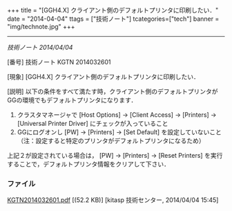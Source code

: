 +++
title = "[GGH4.X] クライアント側のデフォルトプリンタに印刷したい．"
date = "2014-04-04"
ttags = ["技術ノート"]
tcategories=["tech"]
banner = "img/technote.jpg"
+++

-----------------------------------------------------------

*技術ノート
2014/04/04*


[番号]
技術ノート KGTN 2014032601

[現象]
[GGH4.X] クライアント側のデフォルトプリンタに印刷したい．

[説明]
以下の条件をすべて満たす時，クライアント側のデフォルトプリンタがGGの環境でもデフォルトプリンタになります．

1) クラスタマネージャで [Host Options] → [Client Access] →
[Printers] → [Universal Printer Driver] にチェックが入っていること
2) GGにログオンし [PW] → [Printers] → [Set Default]
を設定していないこと
（注：設定すると特定のプリンタがデフォルトプリンタになるため）

上記２が設定されている場合は， [PW] → [Printers] → [Reset
Printers] を実行することで，デフォルトプリンタ情報をクリアして下さい．


### ファイル





[KGTN2014032601.pdf](http://techreport.kitasp.net/attachments/download/1646/KGTN2014032601.pdf)
 [(52.2 KB)] [kitasp 技術センター, 2014/04/04
15:45]
